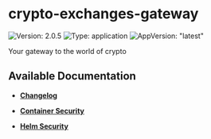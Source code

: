 # crypto-exchanges-gateway

![Version: 2.0.5](https://img.shields.io/badge/Version-2.0.5-informational?style=flat-square) ![Type: application](https://img.shields.io/badge/Type-application-informational?style=flat-square) ![AppVersion: "latest"](https://img.shields.io/badge/AppVersion-"latest"-informational?style=flat-square)

Your gateway to the world of crypto

## Available Documentation

- [**Changelog**](CHANGELOG)

- [**Container Security**](container-security)

- [**Helm Security**](helm-security)

